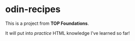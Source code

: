 # odin-recipes
This is a project from **TOP Foundations**.

It will put into *practice* HTML knowledge I've learned so far!